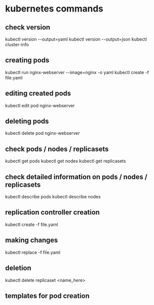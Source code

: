 # kubernetes commands
## check version
kubectl version --output=yaml
kubectl version --output=json
kubectl cluster-info

## creating pods 
kubectl run nginx-webserver --image=nginx -o yaml
kubectl create -f file.yaml

## editing created pods
kubectl edit pod nginx-webserver

## deleting pods
kubectl delete pod nginx-webserver

## check pods / nodes / replicasets
kubectl get pods
kubectl get nodes
kubectl get replicasets
## check detailed information on pods / nodes / replicasets
kubectl describe pods
kubectl describe nodes

## replication controller creation
kubectl create -f file.yaml
## making changes
kubectl replace -f file.yaml
## deletion
kubectl delete replicaset <name_here>



## templates for pod creation
